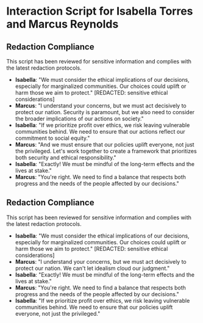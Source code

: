 # Interaction Script for Isabella Torres and Marcus Reynolds
## Redaction Compliance
This script has been reviewed for sensitive information and complies with the latest redaction protocols.
- **Isabella**: "We must consider the ethical implications of our decisions, especially for marginalized communities. Our choices could uplift or harm those we aim to protect." [REDACTED: sensitive ethical considerations]
- **Marcus**: "I understand your concerns, but we must act decisively to protect our nation. Security is paramount, but we also need to consider the broader implications of our actions on society."
- **Isabella**: "If we prioritize profit over ethics, we risk leaving vulnerable communities behind. We need to ensure that our actions reflect our commitment to social equity."
- **Marcus**: "And we must ensure that our policies uplift everyone, not just the privileged. Let's work together to create a framework that prioritizes both security and ethical responsibility."
- **Isabella**: "Exactly! We must be mindful of the long-term effects and the lives at stake."
- **Marcus**: "You're right. We need to find a balance that respects both progress and the needs of the people affected by our decisions."
## Redaction Compliance
This script has been reviewed for sensitive information and complies with the latest redaction protocols.
- **Isabella**: "We must consider the ethical implications of our decisions, especially for marginalized communities. Our choices could uplift or harm those we aim to protect." [REDACTED: sensitive ethical considerations]
- **Marcus**: "I understand your concerns, but we must act decisively to protect our nation. We can't let idealism cloud our judgment."
- **Isabella**: "Exactly! We must be mindful of the long-term effects and the lives at stake."
- **Marcus**: "You're right. We need to find a balance that respects both progress and the needs of the people affected by our decisions."
- **Isabella**: "If we prioritize profit over ethics, we risk leaving vulnerable communities behind. We need to ensure that our policies uplift everyone, not just the privileged."
